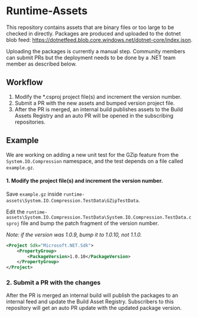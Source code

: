 # Runtime-Assets

This repository contains assets that are binary files or too large to be checked in directly. Packages are produced and uploaded to the dotnet blob feed: https://dotnetfeed.blob.core.windows.net/dotnet-core/index.json.

Uploading the packages is currently a manual step. Community members can submit PRs but the deployment needs to be done by a .NET team member as described below.

## Workflow
1. Modify the \*.csproj project file(s) and increment the version number.
2. Submit a PR with the new assets and bumped version project file.
3. After the PR is merged, an internal build publishes assets to the Build Assets Registry and an auto PR will be opened in the subscribing repositories.

## Example
We are working on adding a new unit test for the GZip feature from the `System.IO.Compression` namespace, and the test depends on a file called `example.gz`.

#### 1. Modify the project file(s) and increment the version number.
Save `example.gz` inside `runtime-assets\System.IO.Compression.TestData\GZipTestData`.

Edit the `runtime-assets\System.IO.Compression.TestData\System.IO.Compression.TestData.csproj` file and bump the patch fragment of the version number.

*Note: if the version was 1.0.9, bump it to 1.0.10, not 1.1.0.*

```xml
<Project Sdk="Microsoft.NET.Sdk">
    <PropertyGroup>
        <PackageVersion>1.0.10</PackageVersion>
    </PropertyGroup>
</Project>
```

### 2. Submit a PR with the changes
After the PR is merged an internal build will publish the packages to an internal feed and update the Build Asset Registry. Subscribers to this repository will get an auto PR update with the updated package version.